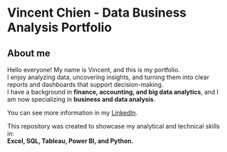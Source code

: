 # Vincent Chien - Data Business Analysis Portfolio

## About me
Hello everyone! My name is Vincent, and this is my portfolio.  
I enjoy analyzing data, uncovering insights, and turning them into clear reports and dashboards that support decision-making.  
I have a background in **finance, accounting, and big data analytics**, and I am now specializing in **business and data analysis**.

You can see more information in my [LinkedIn](https://www.linkedin.com/in/vincent-chien/).

This repository was created to showcase my analytical and technical skills in:  
**Excel, SQL, Tableau, Power BI, and Python.**
